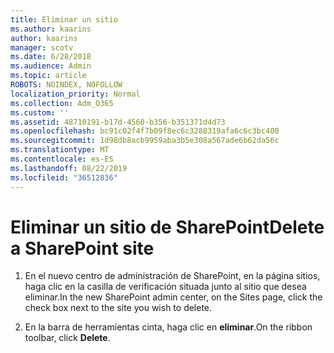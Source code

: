 ```yaml
---
title: Eliminar un sitio
ms.author: kaarins
author: kaarins
manager: scotv
ms.date: 6/28/2018
ms.audience: Admin
ms.topic: article
ROBOTS: NOINDEX, NOFOLLOW
localization_priority: Normal
ms.collection: Adm_O365
ms.custom: ''
ms.assetid: 48710191-b17d-4560-b356-b351371d4d73
ms.openlocfilehash: bc91c02f4f7b09f8ec6c3288319afa6c6c3bc400
ms.sourcegitcommit: 1d98db8acb9959aba3b5e308a567ade6b62da56c
ms.translationtype: MT
ms.contentlocale: es-ES
ms.lasthandoff: 08/22/2019
ms.locfileid: "36512836"
---
```

# <a name="delete-a-sharepoint-site"></a><span data-ttu-id="7b5bd-102">Eliminar un sitio de SharePoint</span><span class="sxs-lookup"><span data-stu-id="7b5bd-102">Delete a SharePoint site</span></span>

1. <span data-ttu-id="7b5bd-103">En el nuevo centro de administración de SharePoint, en la página sitios, haga clic en la casilla de verificación situada junto al sitio que desea eliminar.</span><span class="sxs-lookup"><span data-stu-id="7b5bd-103">In the new  SharePoint admin center, on the Sites page, click the check box next to the site you wish to delete.</span></span>
    
2. <span data-ttu-id="7b5bd-104">En la barra de herramientas cinta, haga clic en **eliminar**.</span><span class="sxs-lookup"><span data-stu-id="7b5bd-104">On the ribbon toolbar, click **Delete**.</span></span>
    

